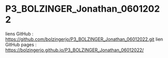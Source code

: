 # P3_BOLZINGER_Jonathan_06012022
liens GitHub : https://github.com/bolzingerjo/P3_BOLZINGER_Jonathan_06012022.git
lien GitHub pages : https://bolzingerjo.github.io/P3_BOLZINGER_Jonathan_06012022/